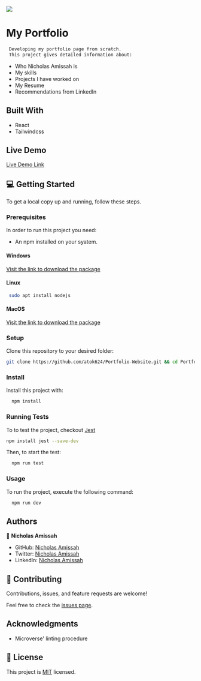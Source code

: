 ![](https://img.shields.io/badge/Microverse-blueviolet)

# My Portfolio

``` sh
 Developing my portfolio page from scratch.
 This project gives detailed information about:
```
- Who Nicholas Amissah is
- My skills
- Projects I have worked on
- My Resume
- Recommendations from LinkedIn

## Built With

- React
- Tailwindcss


## Live Demo

[Live Demo Link](https://nicholas-amissah.onrender.com)

## 💻 Getting Started <a name="getting-started"></a>

To get a local copy up and running, follow these steps.

### Prerequisites

In order to run this project you need:

- An npm installed on your syatem.

#### Windows

[Visit the link to download the package](https://nodejs.org/dist/v18.15.0/node-v18.15.0-x86.msi)

#### Linux

```sh
 sudo apt install nodejs
```

#### MacOS

[Visit the link to download the package](https://nodejs.org/dist/v18.15.0/node-v18.15.0.pkg)

### Setup

Clone this repository to your desired folder:

```sh
git clone https://github.com/atok624/Portfolio-Website.git && cd Portfolio-Website
```

### Install

Install this project with:

```sh
  npm install
```

### Running Tests

To to test the project, checkout [Jest](https://jestjs.io/)

```sh
npm install jest --save-dev
```

Then, to start the test:

```sh
  npm run test
```

### Usage

To run the project, execute the following command:

```sh
  npm run dev
```


## Authors <a name="authors"></a>

👤 **Nicholas Amissah**

- GitHub: [Nicholas Amissah](https://github.com/atok624)
- Twitter: [Nicholas Amissah](https://twitter.com/MysticalAmissah)
- LinkedIn: [Nicholas Amissah](https://www.linkedin.com/in/nicholas-amissah-153b09154)

## 🤝 Contributing

Contributions, issues, and feature requests are welcome!

Feel free to check the [issues page](https://github.com/atok624/Portfolio-Website/issues).

## Acknowledgments

- Microverse' linting procedure

## 📝 License

This project is [MIT](./LICENSE) licensed.

